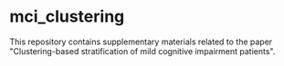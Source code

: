 # mci_clustering
This repository contains supplementary materials related to the paper "Clustering-based stratification of mild cognitive impairment patients". 
